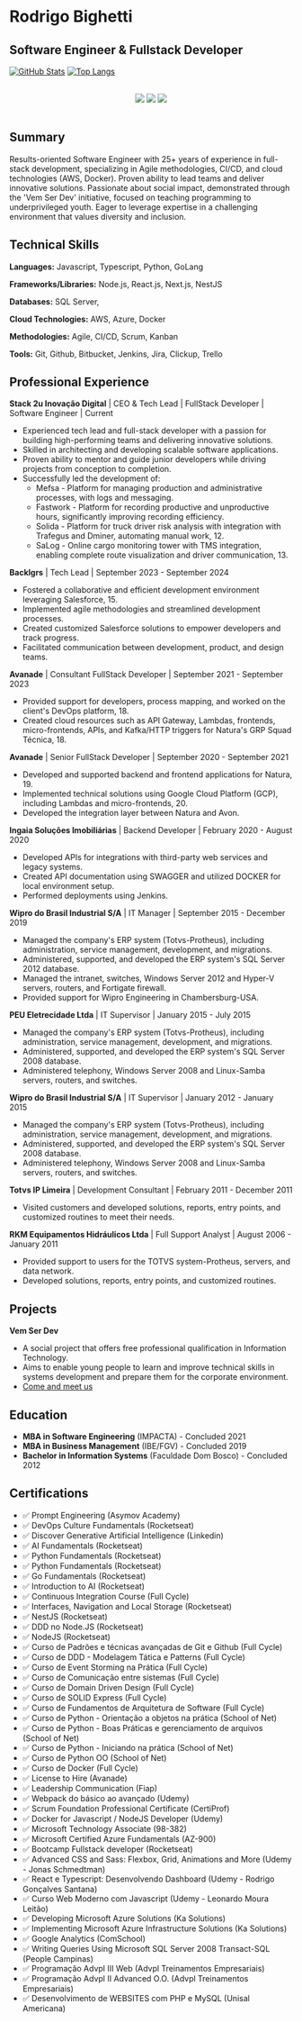 # Rodrigo Bighetti

## Software Engineer & Fullstack Developer

[![GitHub Stats](https://github-readme-stats.vercel.app/api?username=robighetti&show_icons=true&theme=dracula&include_all_commits=true&count_private=true)](https://github.com/robighetti)
[![Top Langs](https://github-readme-stats.vercel.app/api/top-langs/?username=robighetti&layout=compact&langs_count=7&theme=dracula)](https://github.com/robighetti)

</br>

<div align="center">
<a href = "mailto:robighetti@gmail.com"><img src="https://img.shields.io/badge/-Gmail-%23333?style=for-the-badge&logo=gmail&logoColor=white" target="_blank"></a>
<a href="https://www.linkedin.com/in/rodrigo-bighetti/" target="_blank"><img src="https://img.shields.io/badge/-LinkedIn-%230077B5?style=for-the-badge&logo=linkedin&logoColor=white" target="_blank"></a>
<a href="https://github.com/robighetti" target="_blank"><img src="https://img.shields.io/badge/-Github-%23181717?style=for-the-badge&logo=github&logoColor=white" target="_blank"></a>
</div>

</br>

## Summary

Results-oriented Software Engineer with 25+ years of experience in full-stack development, specializing in Agile methodologies, CI/CD, and cloud technologies (AWS, Docker). Proven ability to lead teams and deliver innovative solutions. Passionate about social impact, demonstrated through the 'Vem Ser Dev' initiative, focused on teaching programming to underprivileged youth. Eager to leverage expertise in a challenging environment that values diversity and inclusion.

## Technical Skills

**Languages:** Javascript, Typescript, Python, GoLang

**Frameworks/Libraries:** Node.js, React.js, Next.js, NestJS

**Databases:** SQL Server,  

**Cloud Technologies:** AWS, Azure, Docker

**Methodologies:** Agile, CI/CD, Scrum, Kanban

**Tools:** Git, Github, Bitbucket, Jenkins, Jira, Clickup, Trello

## Professional Experience

**Stack 2u Inovação Digital** | CEO & Tech Lead | FullStack Developer | Software Engineer | Current 

* Experienced tech lead and full-stack developer with a passion for building high-performing teams and delivering innovative solutions.
* Skilled in architecting and developing scalable software applications.
* Proven ability to mentor and guide junior developers while driving projects from conception to completion.
* Successfully led the development of:
    * Mefsa - Platform for managing production and administrative processes, with logs and messaging.
    * Fastwork - Platform for recording productive and unproductive hours, significantly improving recording efficiency.
    * Solida - Platform for truck driver risk analysis with integration with Trafegus and Dminer, automating manual work, 12.
    * SaLog - Online cargo monitoring tower with TMS integration, enabling complete route visualization and driver communication, 13.

**Backlgrs** | Tech Lead | September 2023 - September 2024 

* Fostered a collaborative and efficient development environment leveraging Salesforce, 15.
* Implemented agile methodologies and streamlined development processes.
* Created customized Salesforce solutions to empower developers and track progress.
* Facilitated communication between development, product, and design teams.

**Avanade** | Consultant FullStack Developer | September 2021 - September 2023 

* Provided support for developers, process mapping, and worked on the client's DevOps platform, 18.
* Created cloud resources such as API Gateway, Lambdas, frontends, micro-frontends, APIs, and Kafka/HTTP triggers for Natura's GRP Squad Técnica, 18.

**Avanade** | Senior FullStack Developer | September 2020 - September 2021 

* Developed and supported backend and frontend applications for Natura, 19.
* Implemented technical solutions using Google Cloud Platform (GCP), including Lambdas and micro-frontends, 20.
* Developed the integration layer between Natura and Avon.

**Ingaia Soluções Imobiliárias** | Backend Developer | February 2020 - August 2020 

* Developed APIs for integrations with third-party web services and legacy systems.
* Created API documentation using SWAGGER and utilized DOCKER for local environment setup.
* Performed deployments using Jenkins.

**Wipro do Brasil Industrial S/A** | IT Manager | September 2015 - December 2019 

* Managed the company's ERP system (Totvs-Protheus), including administration, service management, development, and migrations.
* Administered, supported, and developed the ERP system's SQL Server 2012 database.
* Managed the intranet, switches, Windows Server 2012 and Hyper-V servers, routers, and Fortigate firewall.
* Provided support for Wipro Engineering in Chambersburg-USA.

**PEU Eletrecidade Ltda** | IT Supervisor | January 2015 - July 2015 

* Managed the company's ERP system (Totvs-Protheus), including administration, service management, development, and migrations.
* Administered, supported, and developed the ERP system's SQL Server 2008 database.
* Administered telephony, Windows Server 2008 and Linux-Samba servers, routers, and switches.

**Wipro do Brasil Industrial S/A** | IT Supervisor | January 2012 - January 2015 

* Managed the company's ERP system (Totvs-Protheus), including administration, service management, development, and migrations.
* Administered, supported, and developed the ERP system's SQL Server 2008 database.
* Administered telephony, Windows Server 2008 and Linux-Samba servers, routers, and switches.

**Totvs IP Limeira** | Development Consultant | February 2011 - December 2011 

* Visited customers and developed solutions, reports, entry points, and customized routines to meet their needs.

**RKM Equipamentos Hidráulicos Ltda** | Full Support Analyst | August 2006 - January 2011 

* Provided support to users for the TOTVS system-Protheus, servers, and data network.
* Developed solutions, reports, entry points, and customized routines.

## Projects

**Vem Ser Dev**

* A social project that offers free professional qualification in Information Technology.
* Aims to enable young people to learn and improve technical skills in systems development and prepare them for the corporate environment.
* [Come and meet us](https://vemserdev.net/)

## Education

* **MBA in Software Engineering** (IMPACTA) - Concluded 2021
* **MBA in Business Management** (IBE/FGV) - Concluded 2019
* **Bachelor in Information Systems** (Faculdade Dom Bosco) - Concluded 2012

## Certifications

* ✅ Prompt Engineering (Asymov Academy)
* ✅ DevOps Culture Fundamentals (Rocketseat)
* ✅ Discover Generative Artificial Intelligence (Linkedin)
* ✅ AI Fundamentals (Rocketseat)
* ✅ Python Fundamentals (Rocketseat)
* ✅ Python Fundamentals (Rocketseat)
* ✅ Go Fundamentals (Rocketseat)
* ✅ Introduction to AI (Rocketseat)
* ✅ Continuous Integration Course (Full Cycle)
* ✅ Interfaces, Navigation and Local Storage (Rocketseat)
* ✅ NestJS (Rocketseat)
* ✅ DDD no Node.JS (Rocketseat)
* ✅ NodeJS (Rocketseat) 
* ✅ Curso de Padrões e técnicas avançadas de Git e Github (Full Cycle) 
* ✅ Curso de DDD - Modelagem Tática e Patterns (Full Cycle) 
* ✅ Curso de Event Storming na Prática (Full Cycle) 
* ✅ Curso de Comunicação entre sistemas (Full Cycle) 
* ✅ Curso de Domain Driven Design (Full Cycle) 
* ✅ Curso de SOLID Express (Full Cycle) 
* ✅ Curso de Fundamentos de Arquitetura de Software (Full Cycle) 
* ✅ Curso de Python - Orientação a objetos na prática (School of Net) 
* ✅ Curso de Python - Boas Práticas e gerenciamento de arquivos (School of Net) 
* ✅ Curso de Python - Iniciando na prática (School of Net) 
* ✅ Curso de Python OO (School of Net) 
* ✅ Curso de Docker (Full Cycle) 
* ✅ License to Hire (Avanade) 
* ✅ Leadership Communication (Fiap) 
* ✅ Webpack do básico ao avançado (Udemy) 
* ✅ Scrum Foundation Professional Certificate (CertiProf) 
* ✅ Docker for Javascript / NodeJS Developer (Udemy) 
* ✅ Microsoft Technology Associate (98-382) 
* ✅ Microsoft Certified Azure Fundamentals (AZ-900) 
* ✅ Bootcamp Fullstack developer (Rocketseat) 
* ✅ Advanced CSS and Sass: Flexbox, Grid, Animations and More (Udemy - Jonas Schmedtman) 
* ✅ React e Typescript: Desenvolvendo Dashboard (Udemy - Rodrigo Gonçalves Santana) 
* ✅ Curso Web Moderno com Javascript (Udemy - Leonardo Moura Leitão) 
* ✅ Developing Microsoft Azure Solutions (Ka Solutions) 
* ✅ Implementing Microsoft Azure Infrastructure Solutions (Ka Solutions) 
* ✅ Google Analytics (ComSchool) 
* ✅ Writing Queries Using Microsoft SQL Server 2008 Transact-SQL (People Campinas) 
* ✅ Programação Advpl III Web (Advpl Treinamentos Empresariais) 
* ✅ Programação Advpl II Advanced O.O. (Advpl Treinamentos Empresariais) 
* ✅ Desenvolvimento de WEBSITES com PHP e MySQL (Unisal Americana) 
